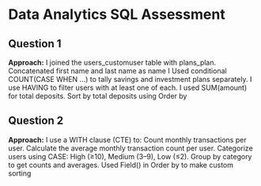 # Data Analytics SQL Assessment

## Question 1
**Approach:**
I joined the users_customuser table with plans_plan.
Concatenated first name and last name as name
I Used conditional COUNT(CASE WHEN ...) to tally savings and investment plans separately.
I use HAVING to filter users with at least one of each.
I used SUM(amount) for total deposits.
Sort by total deposits using Order by

## Question 2
**Approach:**
I use a WITH clause (CTE) to:
Count monthly transactions per user.
Calculate the average monthly transaction count per user.
Categorize users using CASE: High (≥10), Medium (3–9), Low (≤2).
Group by category to get counts and averages.
Used Field() in Order by to make custom sorting 
